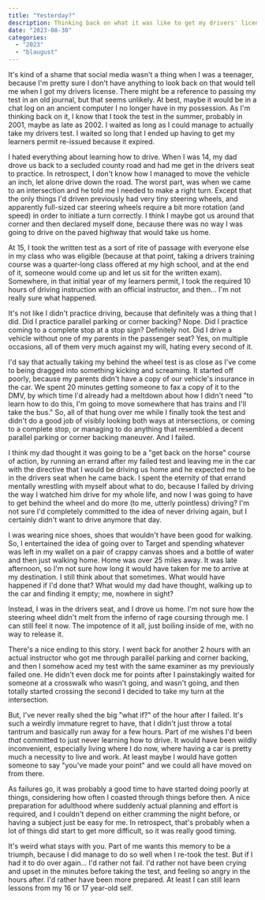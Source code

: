 ```yaml
---
title: "Yesterday?"
description: Thinking back on what it was like to get my drivers' license. I was an exhausting teenager. Written for Blaugust 2023.
date: "2023-08-30"
categories: 
  - "2023"
  - "blaugust"
---
```


It's kind of a shame that social media wasn't a thing when I was a teenager, because I'm pretty sure I don't have anything to look back on that would tell me when I got my drivers license. There might be a reference to passing my test in an old journal, but that seems unlikely. At best, maybe it would be in a chat log on an ancient computer I no longer have in my possession. As I'm thinking back on it, I know that I took the test in the summer, probably in 2001, maybe as late as 2002. I waited as long as I could manage to actually take my drivers test. I waited so long that I ended up having to get my learners permit re-issued because it expired.

I hated everything about learning how to drive. When I was 14, my dad drove us back to a secluded county road and had me get in the drivers seat to practice. In retrospect, I don't know how I managed to move the vehicle an inch, let alone drive down the road. The worst part, was when we came to an intersection and he told me I needed to make a right turn. Except that the only things I'd driven previously had very tiny steering wheels, and apparently full-sized car steering wheels require a bit more rotation (and speed) in order to initiate a turn correctly. I think I maybe got us around that corner and then declared myself done, because there was no way I was going to drive on the paved highway that would take us home.

At 15, I took the written test as a sort of rite of passage with everyone else in my class who was eligible (because at that point, taking a drivers training course was a quarter-long class offered at my high school, and at the end of it, someone would come up and let us sit for the written exam). Somewhere, in that initial year of my learners permit, I took the required 10 hours of driving instruction with an official instructor, and then... I'm not really sure what happened.

It's not like I didn't practice driving, because that definitely was a thing that I did. Did I practice parallel parking or corner backing? Nope. Did I practice coming to a complete stop at a stop sign? Definitely not. Did I drive a vehicle without one of my parents in the passenger seat? Yes, on multiple occasions, all of them very much against my will, hating every second of it.

I'd say that actually taking my behind the wheel test is as close as I've come to being dragged into something kicking and screaming. It started off poorly, because my parents didn't have a copy of our vehicle's insurance in the car. We spent 20 minutes getting someone to fax a copy of it to the DMV, by which time I'd already had a meltdown about how I didn't need "to learn how to do this, I'm going to move somewhere that has trains and I'll take the bus." So, all of that hung over me while I finally took the test and didn't do a good job of visibly looking both ways at intersections, or coming to a complete stop, or managing to do anything that resembled a decent parallel parking or corner backing maneuver. And I failed.

I think my dad thought it was going to be a "get back on the horse" course of action, by running an errand after my failed test and leaving me in the car with the directive that I would be driving us home and he expected me to be in the drivers seat when he came back. I spent the eternity of that errand mentally wrestling with myself about what to do, because I failed by driving the way I watched him drive for my whole life, and now I was going to have to get behind the wheel and do more (to me, utterly pointless) driving? I'm not sure I'd completely committed to the idea of never driving again, but I certainly didn't want to drive anymore that day.

I was wearing nice shoes, shoes that wouldn't have been good for walking. So, I entertained the idea of going over to Target and spending whatever was left in my wallet on a pair of crappy canvas shoes and a bottle of water and then just walking home. Home was over 25 miles away. It was late afternoon, so I'm not sure how long it would have taken for me to arrive at my destination. I still think about that sometimes. What would have happened if I'd done that? What would my dad have thought, walking up to the car and finding it empty; me, nowhere in sight?

Instead, I was in the drivers seat, and I drove us home. I'm not sure how the steering wheel didn't melt from the inferno of rage coursing through me. I can still feel it now. The impotence of it all, just boiling inside of me, with no way to release it.

There's a nice ending to this story. I went back for another 2 hours with an actual instructor who got me through parallel parking and corner backing, and then I somehow aced my test with the same examiner as my previously failed one. He didn't even dock me for points after I painstakingly waited for someone at a crosswalk who wasn't going, and wasn't going, and then totally started crossing the second I decided to take my turn at the intersection.

But, I've never really shed the big "what if?" of the hour after I failed. It's such a weirdly immature regret to have, that I didn't just throw a total tantrum and basically run away for a few hours. Part of me wishes I'd been _that_ committed to just never learning how to drive. It would have been wildly inconvenient, especially living where I do now, where having a car is pretty much a necessity to live and work. At least maybe I would have gotten someone to say "you've made your point" and we could all have moved on from there.

As failures go, it was probably a good time to have started doing poorly at things, considering how often I coasted through things before then. A nice preparation for adulthood where suddenly actual planning and effort is required, and I couldn't depend on either cramming the night before, or having a subject just be easy for me. In retrospect, that's probably when a lot of things did start to get more difficult, so it was really good timing.

It's weird what stays with you. Part of me wants this memory to be a triumph, because I did manage to do so well when I re-took the test. But if I had it to do over again... I'd rather not fail. I'd rather not have been crying and upset in the minutes before taking the test, and feeling so angry in the hours after. I'd rather have been more prepared. At least I can still learn lessons from my 16 or 17 year-old self.
